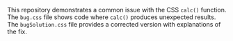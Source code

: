 This repository demonstrates a common issue with the CSS `calc()` function.  The `bug.css` file shows code where `calc()` produces unexpected results. The `bugSolution.css` file provides a corrected version with explanations of the fix.